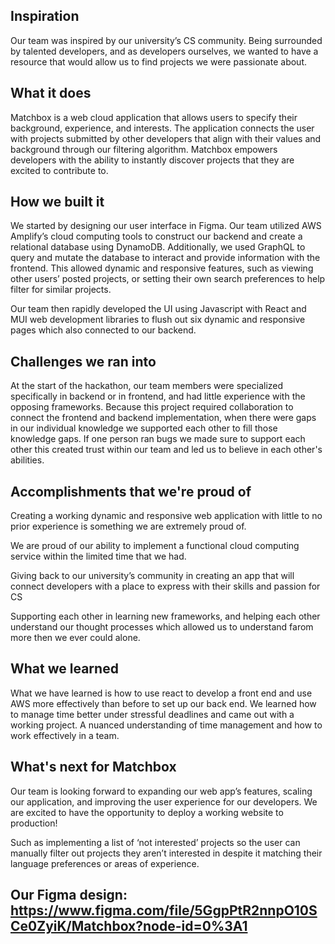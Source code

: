 ## Inspiration
Our team was inspired by our university’s CS community. Being surrounded by talented developers, and as developers ourselves, we wanted to have a resource that would allow us to find projects we were passionate about.

## What it does
Matchbox is a web cloud application that allows users to specify their background, experience, and interests. The application connects the user with projects submitted by other developers that align with their values and background through our filtering algorithm. Matchbox empowers developers with the ability to instantly discover projects that they are excited to contribute to.

## How we built it
We started by designing our user interface in Figma. Our team utilized AWS Amplify’s cloud computing tools to construct our backend and create a relational database using DynamoDB. Additionally, we used GraphQL to query and mutate the database to  interact and provide information with the frontend. This allowed dynamic and responsive features, such as viewing other users’ posted projects, or setting their own search preferences to help filter for similar projects.

Our team then rapidly developed the UI using Javascript with React and MUI web development libraries to flush out six dynamic and responsive pages which also connected to our backend.


## Challenges we ran into
At the start of the hackathon, our team members were specialized specifically in backend or in frontend, and had little experience with the opposing frameworks. Because this project required collaboration to connect the frontend and backend implementation, when there were gaps in our individual knowledge we supported each other to fill those knowledge gaps. If one person ran bugs we made sure to support each other this created trust within our team and led us to believe in each other's abilities. 

## Accomplishments that we're proud of
Creating a working dynamic and responsive web application with little to no prior experience is something we are extremely proud of.

We are proud of our ability to implement a functional cloud computing service within the limited time that we had.

Giving back to our university’s community in creating an app that will connect developers with a place to express with their skills and passion for CS

Supporting each other in learning new frameworks, and helping each other understand our thought processes which allowed us to understand farom more then we ever could alone.

## What we learned
What we have learned is how to use react to develop a front end and use AWS more effectively than before to set up our back end. We learned how to manage time better under stressful deadlines and came out with a working project. A nuanced understanding of time management and how to work effectively in a team.

## What's next for Matchbox
Our team is looking forward to expanding our web app’s features, scaling our application, and improving the user experience for our developers. We are excited to have the opportunity to deploy a working website to production!

Such as implementing a list of ‘not interested’ projects so the user can manually filter out projects they aren’t interested in despite it matching their language preferences or areas of experience.

## Our Figma design: https://www.figma.com/file/5GgpPtR2nnpO10SCe0ZyiK/Matchbox?node-id=0%3A1
